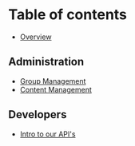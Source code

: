 # Table of contents

* [Overview](README.md)

## Administration

* [Group Management](administration/group-management.md)
* [Content Management](administration/content-management.md)

## Developers

* [Intro to our API's](developers/api-intro.md)
